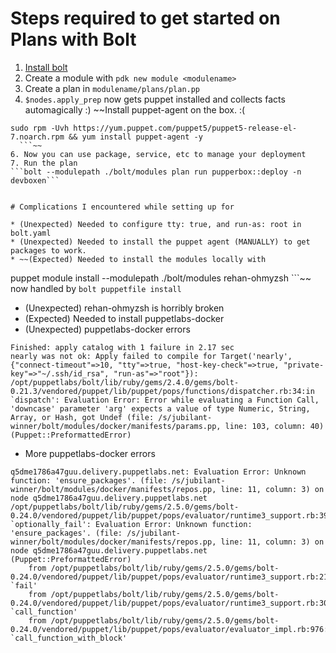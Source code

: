 # Steps required to get started on Plans with Bolt

1. [Install bolt](https://puppet.com/docs/bolt/0.x/bolt_installing.html)
2. Create a module with `pdk new module <modulename>`
3. Create a plan in `modulename/plans/plan.pp`
4. `$nodes.apply_prep` now gets puppet installed and collects facts automagically :) ~~Install puppet-agent on the box. :(
```
sudo rpm -Uvh https://yum.puppet.com/puppet5/puppet5-release-el-7.noarch.rpm && yum install puppet-agent -y
  ```~~
6. Now you can use package, service, etc to manage your deployment
7. Run the plan
```bolt --modulepath ./bolt/modules plan run pupperbox::deploy -n devboxen```


# Complications I encountered while setting up for

* (Unexpected) Needed to configure tty: true, and run-as: root in bolt.yaml
* (Unexpected) Needed to install the puppet agent (MANUALLY) to get packages to work.
* ~~(Expected) Needed to install the modules locally with
```
puppet module install --modulepath ./bolt/modules rehan-ohmyzsh
```~~ now handled by `bolt puppetfile install`
* (Unexpected) rehan-ohmyzsh is horribly broken
* (Expected) Needed to install puppetlabs-docker
* (Unexpected) puppetlabs-docker errors
```
Finished: apply catalog with 1 failure in 2.17 sec
nearly was not ok: Apply failed to compile for Target('nearly', {"connect-timeout"=>10, "tty"=>true, "host-key-check"=>true, "private-key"=>"~/.ssh/id_rsa", "run-as"=>"root"}): /opt/puppetlabs/bolt/lib/ruby/gems/2.4.0/gems/bolt-0.21.3/vendored/puppet/lib/puppet/pops/functions/dispatcher.rb:34:in `dispatch': Evaluation Error: Error while evaluating a Function Call, 'downcase' parameter 'arg' expects a value of type Numeric, String, Array, or Hash, got Undef (file: /s/jubilant-winner/bolt/modules/docker/manifests/params.pp, line: 103, column: 40) (Puppet::PreformattedError)
```
* More puppetlabs-docker errors
```
q5dme1786a47guu.delivery.puppetlabs.net: Evaluation Error: Unknown function: 'ensure_packages'. (file: /s/jubilant-winner/bolt/modules/docker/manifests/repos.pp, line: 11, column: 3) on node q5dme1786a47guu.delivery.puppetlabs.net
/opt/puppetlabs/bolt/lib/ruby/gems/2.5.0/gems/bolt-0.24.0/vendored/puppet/lib/puppet/pops/evaluator/runtime3_support.rb:39:in `optionally_fail': Evaluation Error: Unknown function: 'ensure_packages'. (file: /s/jubilant-winner/bolt/modules/docker/manifests/repos.pp, line: 11, column: 3) on node q5dme1786a47guu.delivery.puppetlabs.net (Puppet::PreformattedError)
	from /opt/puppetlabs/bolt/lib/ruby/gems/2.5.0/gems/bolt-0.24.0/vendored/puppet/lib/puppet/pops/evaluator/runtime3_support.rb:21:in `fail'
	from /opt/puppetlabs/bolt/lib/ruby/gems/2.5.0/gems/bolt-0.24.0/vendored/puppet/lib/puppet/pops/evaluator/runtime3_support.rb:309:in `call_function'
	from /opt/puppetlabs/bolt/lib/ruby/gems/2.5.0/gems/bolt-0.24.0/vendored/puppet/lib/puppet/pops/evaluator/evaluator_impl.rb:976:in `call_function_with_block'
  ```
